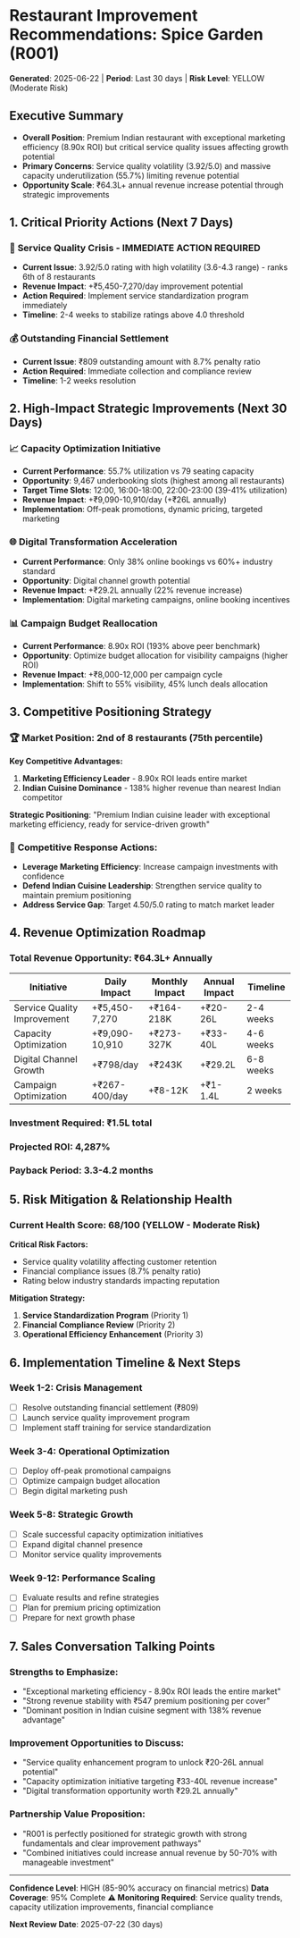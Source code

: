 # Restaurant Improvement Recommendations: Spice Garden (R001)
**Generated**: 2025-06-22 | **Period**: Last 30 days | **Risk Level**: YELLOW (Moderate Risk)

## Executive Summary
- **Overall Position**: Premium Indian restaurant with exceptional marketing efficiency (8.90x ROI) but critical service quality issues affecting growth potential
- **Primary Concerns**: Service quality volatility (3.92/5.0) and massive capacity underutilization (55.7%) limiting revenue potential
- **Opportunity Scale**: ₹64.3L+ annual revenue increase potential through strategic improvements

## 1. Critical Priority Actions (Next 7 Days)

### 🚨 **Service Quality Crisis - IMMEDIATE ACTION REQUIRED**
- **Current Issue**: 3.92/5.0 rating with high volatility (3.6-4.3 range) - ranks 6th of 8 restaurants
- **Revenue Impact**: +₹5,450-7,270/day improvement potential
- **Action Required**: Implement service standardization program immediately
- **Timeline**: 2-4 weeks to stabilize ratings above 4.0 threshold

### 💰 **Outstanding Financial Settlement**
- **Current Issue**: ₹809 outstanding amount with 8.7% penalty ratio
- **Action Required**: Immediate collection and compliance review
- **Timeline**: 1-2 weeks resolution

## 2. High-Impact Strategic Improvements (Next 30 Days)

### 📈 **Capacity Optimization Initiative**
- **Current Performance**: 55.7% utilization vs 79 seating capacity
- **Opportunity**: 9,467 underbooking slots (highest among all restaurants)
- **Target Time Slots**: 12:00, 16:00-18:00, 22:00-23:00 (39-41% utilization)
- **Revenue Impact**: +₹9,090-10,910/day (+₹26L annually)
- **Implementation**: Off-peak promotions, dynamic pricing, targeted marketing

### 🌐 **Digital Transformation Acceleration**
- **Current Performance**: Only 38% online bookings vs 60%+ industry standard
- **Opportunity**: Digital channel growth potential
- **Revenue Impact**: +₹29.2L annually (22% revenue increase)
- **Implementation**: Digital marketing campaigns, online booking incentives

### 📊 **Campaign Budget Reallocation**
- **Current Performance**: 8.90x ROI (193% above peer benchmark)
- **Opportunity**: Optimize budget allocation for visibility campaigns (higher ROI)
- **Revenue Impact**: +₹8,000-12,000 per campaign cycle
- **Implementation**: Shift to 55% visibility, 45% lunch deals allocation

## 3. Competitive Positioning Strategy

### 🏆 **Market Position**: 2nd of 8 restaurants (75th percentile)
**Key Competitive Advantages:**
1. **Marketing Efficiency Leader** - 8.90x ROI leads entire market
2. **Indian Cuisine Dominance** - 138% higher revenue than nearest Indian competitor

**Strategic Positioning**: "Premium Indian cuisine leader with exceptional marketing efficiency, ready for service-driven growth"

### 🎯 **Competitive Response Actions**:
- **Leverage Marketing Efficiency**: Increase campaign investments with confidence
- **Defend Indian Cuisine Leadership**: Strengthen service quality to maintain premium positioning
- **Address Service Gap**: Target 4.50/5.0 rating to match market leader

## 4. Revenue Optimization Roadmap

### **Total Revenue Opportunity: ₹64.3L+ Annually**

| Initiative | Daily Impact | Monthly Impact | Annual Impact | Timeline |
|------------|--------------|----------------|---------------|----------|
| Service Quality Improvement | +₹5,450-7,270 | +₹164-218K | +₹20-26L | 2-4 weeks |
| Capacity Optimization | +₹9,090-10,910 | +₹273-327K | +₹33-40L | 4-6 weeks |
| Digital Channel Growth | +₹798/day | +₹243K | +₹29.2L | 6-8 weeks |
| Campaign Optimization | +₹267-400/day | +₹8-12K | +₹1-1.4L | 2 weeks |

### **Investment Required**: ₹1.5L total
### **Projected ROI**: 4,287%
### **Payback Period**: 3.3-4.2 months

## 5. Risk Mitigation & Relationship Health

### **Current Health Score**: 68/100 (YELLOW - Moderate Risk)

**Critical Risk Factors:**
- Service quality volatility affecting customer retention
- Financial compliance issues (8.7% penalty ratio)
- Rating below industry standards impacting reputation

**Mitigation Strategy:**
1. **Service Standardization Program** (Priority 1)
2. **Financial Compliance Review** (Priority 2)
3. **Operational Efficiency Enhancement** (Priority 3)

## 6. Implementation Timeline & Next Steps

### **Week 1-2: Crisis Management**
- [ ] Resolve outstanding financial settlement (₹809)
- [ ] Launch service quality improvement program
- [ ] Implement staff training for service standardization

### **Week 3-4: Operational Optimization**
- [ ] Deploy off-peak promotional campaigns
- [ ] Optimize campaign budget allocation
- [ ] Begin digital marketing push

### **Week 5-8: Strategic Growth**
- [ ] Scale successful capacity optimization initiatives
- [ ] Expand digital channel presence
- [ ] Monitor service quality improvements

### **Week 9-12: Performance Scaling**
- [ ] Evaluate results and refine strategies
- [ ] Plan for premium pricing optimization
- [ ] Prepare for next growth phase

## 7. Sales Conversation Talking Points

### **Strengths to Emphasize:**
- "Exceptional marketing efficiency - 8.90x ROI leads the entire market"
- "Strong revenue stability with ₹547 premium positioning per cover"
- "Dominant position in Indian cuisine segment with 138% revenue advantage"

### **Improvement Opportunities to Discuss:**
- "Service quality enhancement program to unlock ₹20-26L annual potential"
- "Capacity optimization initiative targeting ₹33-40L revenue increase"
- "Digital transformation opportunity worth ₹29.2L annually"

### **Partnership Value Proposition:**
- "R001 is perfectly positioned for strategic growth with strong fundamentals and clear improvement pathways"
- "Combined initiatives could increase annual revenue by 50-70% with manageable investment"

---
**Confidence Level**: HIGH (85-90% accuracy on financial metrics)
**Data Coverage**: 95% Complete
**⚠️ Monitoring Required**: Service quality trends, capacity utilization improvements, financial compliance

**Next Review Date**: 2025-07-22 (30 days)